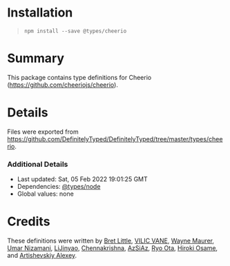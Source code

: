 # Installation
> `npm install --save @types/cheerio`

# Summary
This package contains type definitions for Cheerio (https://github.com/cheeriojs/cheerio).

# Details
Files were exported from https://github.com/DefinitelyTyped/DefinitelyTyped/tree/master/types/cheerio.

### Additional Details
 * Last updated: Sat, 05 Feb 2022 19:01:25 GMT
 * Dependencies: [@types/node](https://npmjs.com/package/@types/node)
 * Global values: none

# Credits
These definitions were written by [Bret Little](https://github.com/blittle), [VILIC VANE](http://vilic.info), [Wayne Maurer](https://github.com/wmaurer), [Umar Nizamani](https://github.com/umarniz), [LiJinyao](https://github.com/LiJinyao), [Chennakrishna](https://github.com/chennakrishna8), [AzSiAz](https://github.com/AzSiAz), [Ryo Ota](https://github.com/nwtgck), [Hiroki Osame](https://github.com/privatenumber), and [Artishevskiy Alexey](https://github.com/dhvcc).
